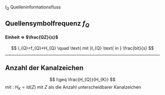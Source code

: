 $I_{Q}$ Quelleninformationsfluss
## Quellensymbolfrequenz $f_{Q}$
#### Einheit => $\frac{QZ}{s}$
$$
I_{Q}=f_{Q}*H_{Q} \quad \text{ mit }I_{Q} \text{ in } \frac{bit}{s}
$$

---

## Anzahl der Kanalzeichen
$$
l\geq \frac{H_{Q}}{H_{K}}
$$
mit : $H_{K}=ld(Z)$ mit $Z$ als die Anzahl unterscheidbarer Kanalzeichen